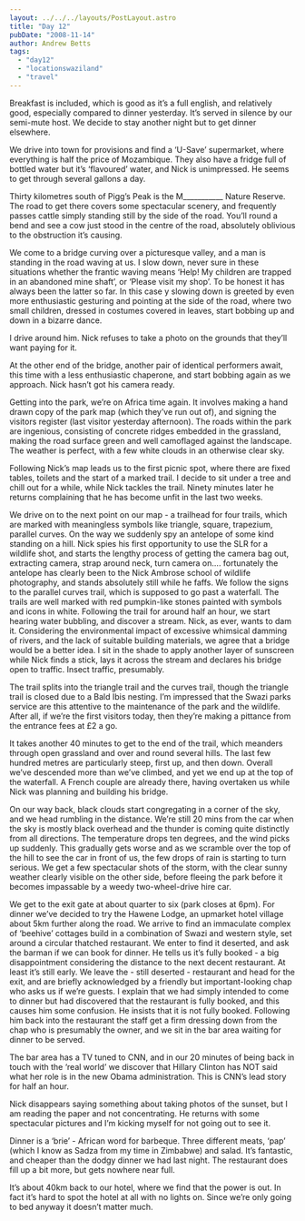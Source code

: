 ```yaml
---
layout: ../../../layouts/PostLayout.astro
title: "Day 12"
pubDate: "2008-11-14"
author: Andrew Betts
tags: 
  - "day12"
  - "locationswaziland"
  - "travel"
---
```


Breakfast is included, which is good as it’s a full english, and relatively good, especially compared to dinner yesterday. It’s served in silence by our semi-mute host. We decide to stay another night but to get dinner elsewhere.

We drive into town for provisions and find a ‘U-Save’ supermarket, where everything is half the price of Mozambique. They also have a fridge full of bottled water but it’s ‘flavoured’ water, and Nick is unimpressed. He seems to get through several gallons a day.

Thirty kilometres south of Pigg’s Peak is the M\_\_\_\_\_\_\_\_\_\_\_ Nature Reserve. The road to get there covers some spectacular scenery, and frequently passes cattle simply standing still by the side of the road. You’ll round a bend and see a cow just stood in the centre of the road, absolutely oblivious to the obstruction it’s causing.

We come to a bridge curving over a picturesque valley, and a man is standing in the road waving at us. I slow down, never sure in these situations whether the frantic waving means ‘Help! My children are trapped in an abandoned mine shaft’, or ‘Please visit my shop’. To be honest it has always been the latter so far. In this case y slowing down is greeted by even more enthusiastic gesturing and pointing at the side of the road, where two small children, dressed in costumes covered in leaves, start bobbing up and down in a bizarre dance.

I drive around him. Nick refuses to take a photo on the grounds that they’ll want paying for it.

At the other end of the bridge, another pair of identical performers await, this time with a less enthusiastic chaperone, and start bobbing again as we approach. Nick hasn’t got his camera ready.

Getting into the park, we’re on Africa time again. It involves making a hand drawn copy of the park map (which they’ve run out of), and signing the visitors register (last visitor yesterday afternoon). The roads within the park are ingenious, consisting of concrete ridges embedded in the grassland, making the road surface green and well camoflaged against the landscape. The weather is perfect, with a few white clouds in an otherwise clear sky.

Following Nick’s map leads us to the first picnic spot, where there are fixed tables, toilets and the start of a marked trail. I decide to sit under a tree and chill out for a while, while Nick tackles the trail. Ninety minutes later he returns complaining that he has become unfit in the last two weeks.

We drive on to the next point on our map - a trailhead for four trails, which are marked with meaningless symbols like triangle, square, trapezium, parallel curves. On the way we suddenly spy an antelope of some kind standing on a hill. Nick spies his first opportunity to use the SLR for a wildlife shot, and starts the lengthy process of getting the camera bag out, extracting camera, strap around neck, turn camera on…. fortunately the antelope has clearly been to the Nick Ambrose school of wildlife photography, and stands absolutely still while he faffs. We follow the signs to the parallel curves trail, which is supposed to go past a waterfall. The trails are well marked with red pumpkin-like stones painted with symbols and icons in white. Following the trail for around half an hour, we start hearing water bubbling, and discover a stream. Nick, as ever, wants to dam it. Considering the environmental impact of excessive whimsical damming of rivers, and the lack of suitable building materials, we agree that a bridge would be a better idea. I sit in the shade to apply another layer of sunscreen while Nick finds a stick, lays it across the stream and declares his bridge open to traffic. Insect traffic, presumably.

The trail splits into the triangle trail and the curves trail, though the triangle trail is closed due to a Bald Ibis nesting. I’m impressed that the Swazi parks service are this attentive to the maintenance of the park and the wildlife. After all, if we’re the first visitors today, then they’re making a pittance from the entrance fees at £2 a go.

It takes another 40 minutes to get to the end of the trail, which meanders through open grassland and over and round several hills. The last few hundred metres are particularly steep, first up, and then down. Overall we’ve descended more than we’ve climbed, and yet we end up at the top of the waterfall. A French couple are already there, having overtaken us while Nick was planning and building his bridge.

On our way back, black clouds start congregating in a corner of the sky, and we head rumbling in the distance. We’re still 20 mins from the car when the sky is mostly black overhead and the thunder is coming quite distinctly from all directions. The temperature drops ten degrees, and the wind picks up suddenly. This gradually gets worse and as we scramble over the top of the hill to see the car in front of us, the few drops of rain is starting to turn serious. We get a few spectacular shots of the storm, with the clear sunny weather clearly visible on the other side, before fleeing the park before it becomes impassable by a weedy two-wheel-drive hire car.

We get to the exit gate at about quarter to six (park closes at 6pm). For dinner we’ve decided to try the Hawene Lodge, an upmarket hotel village about 5km further along the road. We arrive to find an immaculate complex of ‘beehive’ cottages build in a combination of Swazi and western style, set around a circular thatched restaurant. We enter to find it deserted, and ask the barman if we can book for dinner. He tells us it’s fully booked - a big disappointment considering the distance to the next decent restaurant. At least it’s still early. We leave the - still deserted - restaurant and head for the exit, and are briefly acknowledged by a friendly but important-looking chap who asks us if we’re guests. I explain that we had simply intended to come to dinner but had discovered that the restaurant is fully booked, and this causes him some confusion. He insists that it is not fully booked. Following him back into the restaurant the staff get a firm dressing down from the chap who is presumably the owner, and we sit in the bar area waiting for dinner to be served.

The bar area has a TV tuned to CNN, and in our 20 minutes of being back in touch with the ‘real world’ we discover that Hillary Clinton has NOT said what her role is in the new Obama administration. This is CNN’s lead story for half an hour.

Nick disappears saying something about taking photos of the sunset, but I am reading the paper and not concentrating. He returns with some spectacular pictures and I’m kicking myself for not going out to see it.

Dinner is a ‘brie’ - African word for barbeque. Three different meats, ‘pap’ (which I know as Sadza from my time in Zimbabwe) and salad. It’s fantastic, and cheaper than the dodgy dinner we had last night. The restaurant does fill up a bit more, but gets nowhere near full.

It’s about 40km back to our hotel, where we find that the power is out. In fact it’s hard to spot the hotel at all with no lights on. Since we’re only going to bed anyway it doesn’t matter much.
